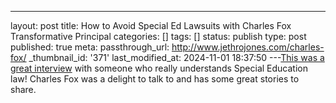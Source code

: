 ---
layout: post
title: How to Avoid Special Ed Lawsuits with Charles Fox Transformative Principal
categories: []
tags: []
status: publish
type: post
published: true
meta:
  passthrough_url: http://www.jethrojones.com/charles-fox/
  _thumbnail_id: '371'
last_modified_at: 2024-11-01 18:37:50
---[This was a great interview](http://www.jethrojones.com/charles-fox/) with someone who really understands Special Education law! Charles Fox was a delight to talk to and has some great stories to share.
